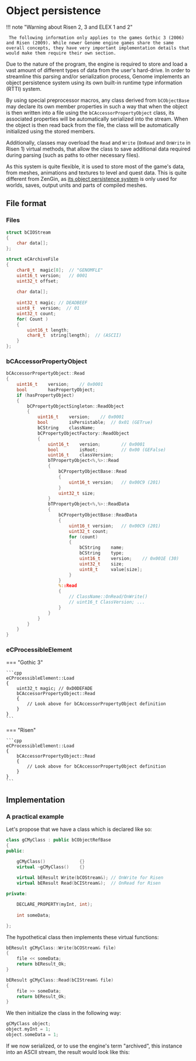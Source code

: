 # Object persistence

!!! note "Warning about Risen 2, 3 and ELEX 1 and 2"

	 The following information only applies to the games Gothic 3 (2006) and Risen (2009). While newer Genome engine games share the same overall concepts, they have very important implementation details that would make them require their own section.

Due to the nature of the program, the engine is required to store and load a vast amount of different types of data from the user's hard-drive. In order to streamline this parsing and/or serialization process, Genome implements an object persistence system using its own built-in runtime type information (RTTI) system.

By using special preprocessor macros, any class derived from `bCObjectBase` may declare its own member properties in such a way that when the object is then written into a file using the `bCAccessorPropertyObject` class, its associated properties will be automatically serialized into the stream. When the object is then read back from the file, the class will be automatically initialized using the stored members.

Additionally, classes may overload the `Read` and `Write` (`OnRead` and `OnWrite` in Risen 1) virtual methods, that allow the class to save additional data required during parsing (such as paths to other necessary files).

As this system is quite flexible, it is used to store most of the game's data, from meshes, animations and textures to level and quest data. This is quite different from ZenGin, as [its object persistence system](../zengin/general_info/ObjectPersistence.md) is only used for worlds, saves, output units and parts of compiled meshes.

## File format

### Files

``` cpp
struct bCIOStream
{
	char data[];
};
```

``` cpp
struct eCArchiveFile
{
	char8_t  magic[8];  // "GENOMFLE"
	uint16_t version;   // 0001
	uint32_t offset;
	
	char data[];
	
	uint32_t magic;	// DEADBEEF
	uint8_t  version;  // 01
	uint32_t count;
	for( Count )
	{
		uint16_t length;
		char8_t  string[length];  // (ASCII)
	}
};
```


### bCAccessorPropertyObject

``` cpp
bCAccessorPropertyObject::Read 
{
	uint16_t	version;	// 0x0001
	bool		hasPropertyObject;
	if (hasPropertyObject)
	{
		bCPropertyObjectSingleton::ReadObject
		{
			uint16_t	version;	// 0x0001
			bool		isPersistable;	// 0x01 (GETrue)
			bCString	className;
			bCPropertyObjectFactory::ReadObject
			{
				uint16_t	version;		// 0x0001
				bool		isRoot;			// 0x00 (GEFalse)
				uint16_t	classVersion;
				bTPropertyObject<%,%>::Read
				{
					bCPropertyObjectBase::Read
					{
						uint16_t version;	// 0x00C9 (201)
					}
					uint32_t size;
				}
				bTPropertyObject<%,%>::ReadData
				{
					bCPropertyObjectBase::ReadData
					{
						uint16_t version;	// 0x00C9 (201)
						uint32_t count;
						for (count)
						{
							bCString	name;
							bCString	type;
							uint16_t	version;	// 0x001E (30)
							uint32_t	size;
							uint8_t		value[size];
						}
					}
					%::Read
					{
						// ClassName::OnRead/OnWrite()
						// uint16_t ClassVersion; ...
					}
				}
			}
		}
	}
}
```

### eCProcessibleElement


=== "Gothic 3"

	```cpp
	eCProcessibleElement::Load
	{
		uint32_t magic; // 0xD0DEFADE
		bCAccessorPropertyObject::Read
		{
			// Look above for bCAccessorPropertyObject definition
		}
	}
	```

=== "Risen"

	```cpp
	eCProcessibleElement::Load
	{
		bCAccessorPropertyObject::Read
		{
			// Look above for bCAccessorPropertyObject definition
		}
	}
	```

## Implementation

### A practical example

Let's propose that we have a class which is declared like so:

```cpp
class gCMyClass : public bCObjectRefBase
{
public:

	gCMyClass()				{}
	virtual ~gCMyClass()	{}
		
	virtual bEResult Write(bCOStream&); // OnWrite for Risen
	virtual bEResult Read(bCIStream&);  // OnRead for Risen

private:

	DECLARE_PROPERTY(myInt, int);
	
	int someData;

};

```

The hypothetical class then implements these virtual functions:

```cpp
bEResult gCMyClass::Write(bCOStream& file)
{
	file << someData;
	return bEResult_Ok;
}

bEResult gCMyClass::Read(bCIStream& file)
{
	file >> someData;
	return bEResult_Ok;
}

```

We then initialize the class in the following way:

```cpp
gCMyClass object;
object.myInt = 1;
object.someData = 1;
```

If we now serialized, or to use the engine's term "archived", this instance into an ASCII stream, the result would look like this:

```

```
